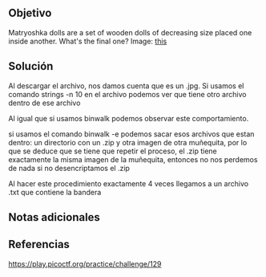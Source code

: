 ## Objetivo
Matryoshka dolls are a set of wooden dolls of decreasing size placed one inside another. What's the final one? Image: [this](https://mercury.picoctf.net/static/f6cc2560a70b1ea811c151accba5390f/dolls.jpg)
## Solución 
Al descargar el archivo, nos damos cuenta que es un .jpg.
Si usamos el comando strings -n 10 en el archivo podemos  ver que tiene otro archivo dentro de ese archivo

Al igual que si usamos binwalk podemos observar este comportamiento.

si usamos el comando binwalk -e podemos sacar esos archivos que estan dentro: un directorio con un .zip y otra imagen de otra muñequita, por lo que se deduce que se tiene que repetir el proceso, el .zip tiene exactamente la misma imagen de la muñequita, entonces no nos perdemos de nada si no desencriptamos el .zip

Al hacer este procedimiento exactamente 4 veces llegamos a un archivo .txt que contiene la bandera

## Notas adicionales

## Referencias
https://play.picoctf.org/practice/challenge/129